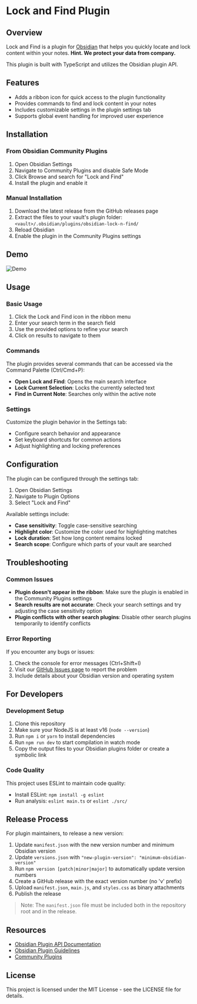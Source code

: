 # Lock and Find Plugin

## Overview

Lock and Find is a plugin for [Obsidian](https://obsidian.md) that helps you quickly locate and lock content within your notes. 
**Hint. We protect your data from company.**

This plugin is built with TypeScript and utilizes the Obsidian plugin API.

## Features

- Adds a ribbon icon for quick access to the plugin functionality
- Provides commands to find and lock content in your notes
- Includes customizable settings in the plugin settings tab
- Supports global event handling for improved user experience

## Installation

### From Obsidian Community Plugins

1. Open Obsidian Settings
2. Navigate to Community Plugins and disable Safe Mode
3. Click Browse and search for "Lock and Find"
4. Install the plugin and enable it

### Manual Installation

1. Download the latest release from the GitHub releases page
2. Extract the files to your vault's plugin folder: `<vault>/.obsidian/plugins/obsidian-lock-n-find/`
3. Reload Obsidian
4. Enable the plugin in the Community Plugins settings

## Demo
![Demo](./demo/demo.gif)

## Usage

### Basic Usage

1. Click the Lock and Find icon in the ribbon menu
2. Enter your search term in the search field
3. Use the provided options to refine your search
4. Click on results to navigate to them

### Commands

The plugin provides several commands that can be accessed via the Command Palette (Ctrl/Cmd+P):

- **Open Lock and Find**: Opens the main search interface
- **Lock Current Selection**: Locks the currently selected text
- **Find in Current Note**: Searches only within the active note

### Settings

Customize the plugin behavior in the Settings tab:

- Configure search behavior and appearance
- Set keyboard shortcuts for common actions
- Adjust highlighting and locking preferences

## Configuration

The plugin can be configured through the settings tab:

1. Open Obsidian Settings
2. Navigate to Plugin Options
3. Select "Lock and Find"

Available settings include:

- **Case sensitivity**: Toggle case-sensitive searching
- **Highlight color**: Customize the color used for highlighting matches
- **Lock duration**: Set how long content remains locked
- **Search scope**: Configure which parts of your vault are searched

## Troubleshooting

### Common Issues

- **Plugin doesn't appear in the ribbon**: Make sure the plugin is enabled in the Community Plugins settings
- **Search results are not accurate**: Check your search settings and try adjusting the case sensitivity option
- **Plugin conflicts with other search plugins**: Disable other search plugins temporarily to identify conflicts

### Error Reporting

If you encounter any bugs or issues:

1. Check the console for error messages (Ctrl+Shift+I)
2. Visit our [GitHub Issues page](https://github.com/yourusername/obsidian-lock-n-find/issues) to report the problem
3. Include details about your Obsidian version and operating system

## For Developers

### Development Setup

1. Clone this repository
2. Make sure your NodeJS is at least v16 (`node --version`)
3. Run `npm i` or `yarn` to install dependencies
4. Run `npm run dev` to start compilation in watch mode
5. Copy the output files to your Obsidian plugins folder or create a symbolic link

### Code Quality

This project uses ESLint to maintain code quality:

- Install ESLint: `npm install -g eslint`
- Run analysis: `eslint main.ts` or `eslint ./src/`

## Release Process

For plugin maintainers, to release a new version:

1. Update `manifest.json` with the new version number and minimum Obsidian version
2. Update `versions.json` with `"new-plugin-version": "minimum-obsidian-version"`
3. Run `npm version [patch|minor|major]` to automatically update version numbers
4. Create a GitHub release with the exact version number (no 'v' prefix)
5. Upload `manifest.json`, `main.js`, and `styles.css` as binary attachments
6. Publish the release

> Note: The `manifest.json` file must be included both in the repository root and in the release.

## Resources

- [Obsidian Plugin API Documentation](https://github.com/obsidianmd/obsidian-api)
- [Obsidian Plugin Guidelines](https://docs.obsidian.md/Plugins/Releasing/Plugin+guidelines)
- [Community Plugins](https://obsidian.md/plugins)

## License

This project is licensed under the MIT License - see the LICENSE file for details.
